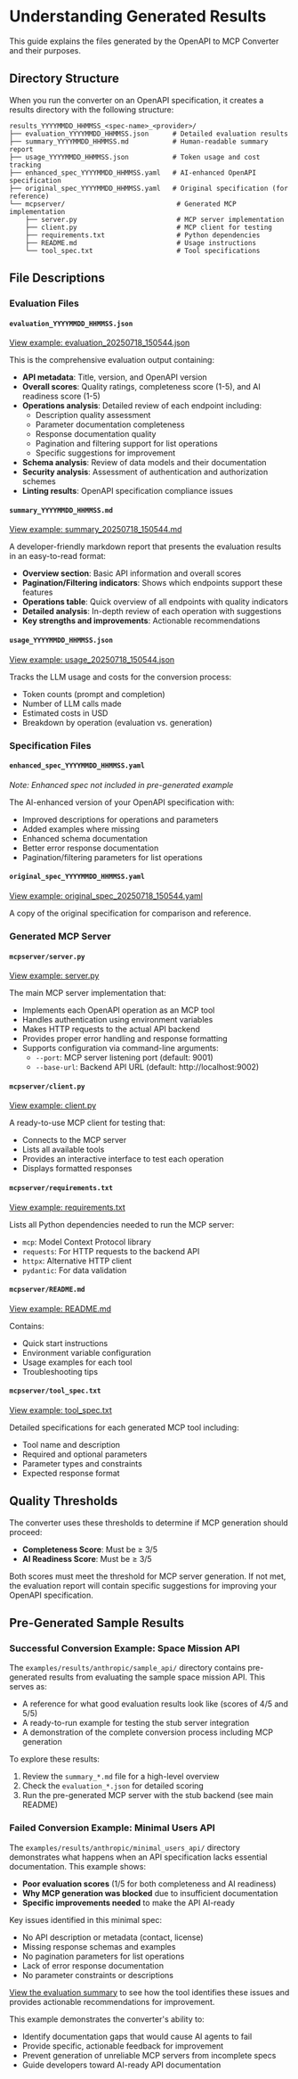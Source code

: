 # Understanding Generated Results

This guide explains the files generated by the OpenAPI to MCP Converter and their purposes.

## Directory Structure

When you run the converter on an OpenAPI specification, it creates a results directory with the following structure:

```
results_YYYYMMDD_HHMMSS_<spec-name>_<provider>/
├── evaluation_YYYYMMDD_HHMMSS.json      # Detailed evaluation results
├── summary_YYYYMMDD_HHMMSS.md           # Human-readable summary report
├── usage_YYYYMMDD_HHMMSS.json           # Token usage and cost tracking
├── enhanced_spec_YYYYMMDD_HHMMSS.yaml   # AI-enhanced OpenAPI specification
├── original_spec_YYYYMMDD_HHMMSS.yaml   # Original specification (for reference)
└── mcpserver/                            # Generated MCP implementation
    ├── server.py                         # MCP server implementation
    ├── client.py                         # MCP client for testing
    ├── requirements.txt                  # Python dependencies
    ├── README.md                         # Usage instructions
    └── tool_spec.txt                     # Tool specifications
```

## File Descriptions

### Evaluation Files

#### `evaluation_YYYYMMDD_HHMMSS.json`
[View example: evaluation_20250718_150544.json](../examples/results/anthropic/sample_api/evaluation_20250718_150544.json)

This is the comprehensive evaluation output containing:
- **API metadata**: Title, version, and OpenAPI version
- **Overall scores**: Quality ratings, completeness score (1-5), and AI readiness score (1-5)
- **Operations analysis**: Detailed review of each endpoint including:
  - Description quality assessment
  - Parameter documentation completeness
  - Response documentation quality
  - Pagination and filtering support for list operations
  - Specific suggestions for improvement
- **Schema analysis**: Review of data models and their documentation
- **Security analysis**: Assessment of authentication and authorization schemes
- **Linting results**: OpenAPI specification compliance issues

#### `summary_YYYYMMDD_HHMMSS.md`
[View example: summary_20250718_150544.md](../examples/results/anthropic/sample_api/summary_20250718_150544.md)

A developer-friendly markdown report that presents the evaluation results in an easy-to-read format:
- **Overview section**: Basic API information and overall scores
- **Pagination/Filtering indicators**: Shows which endpoints support these features
- **Operations table**: Quick overview of all endpoints with quality indicators
- **Detailed analysis**: In-depth review of each operation with suggestions
- **Key strengths and improvements**: Actionable recommendations

#### `usage_YYYYMMDD_HHMMSS.json`
[View example: usage_20250718_150544.json](../examples/results/anthropic/sample_api/usage_20250718_150544.json)

Tracks the LLM usage and costs for the conversion process:
- Token counts (prompt and completion)
- Number of LLM calls made
- Estimated costs in USD
- Breakdown by operation (evaluation vs. generation)

### Specification Files

#### `enhanced_spec_YYYYMMDD_HHMMSS.yaml`
*Note: Enhanced spec not included in pre-generated example*

The AI-enhanced version of your OpenAPI specification with:
- Improved descriptions for operations and parameters
- Added examples where missing
- Enhanced schema documentation
- Better error response documentation
- Pagination/filtering parameters for list operations

#### `original_spec_YYYYMMDD_HHMMSS.yaml`
[View example: original_spec_20250718_150544.yaml](../examples/results/anthropic/sample_api/original_spec_20250718_150544.yaml)

A copy of the original specification for comparison and reference.

### Generated MCP Server

#### `mcpserver/server.py`
[View example: server.py](../examples/results/anthropic/sample_api/mcpserver/server.py)

The main MCP server implementation that:
- Implements each OpenAPI operation as an MCP tool
- Handles authentication using environment variables
- Makes HTTP requests to the actual API backend
- Provides proper error handling and response formatting
- Supports configuration via command-line arguments:
  - `--port`: MCP server listening port (default: 9001)
  - `--base-url`: Backend API URL (default: http://localhost:9002)

#### `mcpserver/client.py`
[View example: client.py](../examples/results/anthropic/sample_api/mcpserver/client.py)

A ready-to-use MCP client for testing that:
- Connects to the MCP server
- Lists all available tools
- Provides an interactive interface to test each operation
- Displays formatted responses

#### `mcpserver/requirements.txt`
[View example: requirements.txt](../examples/results/anthropic/sample_api/mcpserver/requirements.txt)

Lists all Python dependencies needed to run the MCP server:
- `mcp`: Model Context Protocol library
- `requests`: For HTTP requests to the backend API
- `httpx`: Alternative HTTP client
- `pydantic`: For data validation

#### `mcpserver/README.md`
[View example: README.md](../examples/results/anthropic/sample_api/mcpserver/README.md)

Contains:
- Quick start instructions
- Environment variable configuration
- Usage examples for each tool
- Troubleshooting tips

#### `mcpserver/tool_spec.txt`
[View example: tool_spec.txt](../examples/results/anthropic/sample_api/mcpserver/tool_spec.txt)

Detailed specifications for each generated MCP tool including:
- Tool name and description
- Required and optional parameters
- Parameter types and constraints
- Expected response format

## Quality Thresholds

The converter uses these thresholds to determine if MCP generation should proceed:
- **Completeness Score**: Must be ≥ 3/5
- **AI Readiness Score**: Must be ≥ 3/5

Both scores must meet the threshold for MCP server generation. If not met, the evaluation report will contain specific suggestions for improving your OpenAPI specification.

## Pre-Generated Sample Results

### Successful Conversion Example: Space Mission API

The `examples/results/anthropic/sample_api/` directory contains pre-generated results from evaluating the sample space mission API. This serves as:
- A reference for what good evaluation results look like (scores of 4/5 and 5/5)
- A ready-to-run example for testing the stub server integration
- A demonstration of the complete conversion process including MCP generation

To explore these results:
1. Review the `summary_*.md` file for a high-level overview
2. Check the `evaluation_*.json` for detailed scoring
3. Run the pre-generated MCP server with the stub backend (see main README)

### Failed Conversion Example: Minimal Users API

The `examples/results/anthropic/minimal_users_api/` directory demonstrates what happens when an API specification lacks essential documentation. This example shows:
- **Poor evaluation scores** (1/5 for both completeness and AI readiness)
- **Why MCP generation was blocked** due to insufficient documentation
- **Specific improvements needed** to make the API AI-ready

Key issues identified in this minimal spec:
- No API description or metadata (contact, license)
- Missing response schemas and examples
- No pagination parameters for list operations
- Lack of error response documentation
- No parameter constraints or descriptions

[View the evaluation summary](../examples/results/anthropic/minimal_users_api/summary_20250720_154803.md) to see how the tool identifies these issues and provides actionable recommendations for improvement.

This example demonstrates the converter's ability to:
- Identify documentation gaps that would cause AI agents to fail
- Provide specific, actionable feedback for improvement
- Prevent generation of unreliable MCP servers from incomplete specs
- Guide developers toward AI-ready API documentation